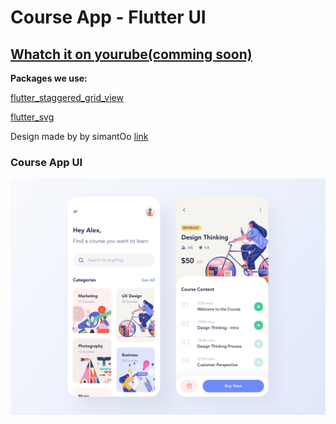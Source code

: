 # Course App - Flutter UI

## [Whatch it on yourube(comming soon)](#)

**Packages we use:**

[flutter_staggered_grid_view](https://pub.dev/packages/flutter_staggered_grid_view)

[flutter_svg](https://pub.dev/packages/flutter_svg)

Design made by by simantOo [link](https://www.uplabs.com/posts/course-app-free)

### Course App UI

![Course Flutter App UI](/course_app.png)
